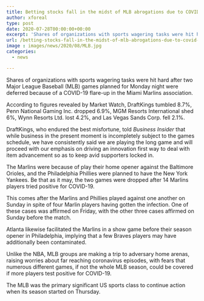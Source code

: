 ```yaml
---
title: Betting stocks fall in the midst of MLB abrogations due to COVID-19 outbreak
author: xforeal 
type: post
date: 2020-07-28T00:00:00+00:00
excerpt: 'Shares of organizations with sports wagering tasks were hit hard after two Major League Baseball (MLB) games booked for Monday night were deferred because of a COVID-19 flare-up in the Miami Marlins organisation '
url: /betting-stocks-fall-in-the-midst-of-mlb-abrogations-due-to-covid-19-outbreak/
image : images/news/2020/08/MLB.jpg
categories:
  - news

---
```

Shares of organizations with sports wagering tasks were hit hard after two Major League Baseball (MLB) games planned for Monday night were deferred because of a COVID-19 flare-up in the Miami Marlins association. 

According to figures revealed by Market Watch, DraftKings tumbled 8.7&percnt;, Penn National Gaming Inc. dropped 6.9&percnt;, MGM Resorts International shed 6&percnt;, Wynn Resorts Ltd. lost 4.2&percnt;, and Las Vegas Sands Corp. fell 2.1&percnt;. 

DraftKings, who endured the best misfortune, told _Business Insider_ that while business in the present moment is incompletely subject to the games schedule, we have consistently said we are playing the long game and will proceed with our emphasis on driving an innovation first way to deal with item advancement so as to keep avid supporters locked in. 

The Marlins were because of play their home opener against the Baltimore Orioles, and the Philadelphia Phillies were planned to have the New York Yankees. Be that as it may, the two games were dropped after 14 Marlins players tried positive for COVID-19. 

This comes after the Marlins and Phillies played against one another on Sunday in spite of four Marlin players having gotten the infection. One of these cases was affirmed on Friday, with the other three cases affirmed on Sunday before the match. 

Atlanta likewise facilitated the Marlins in a show game before their season opener in Philadelphia, implying that a few Braves players may have additionally been contaminated. 

Unlike the NBA, MLB groups are making a trip to adversary home arenas, raising worries about far reaching coronavirus episodes, with fears that numerous different games, if not the whole MLB season, could be covered if more players test positive for COVID-19. 

The MLB was the primary significant US sports class to continue action when its season started on Thursday.